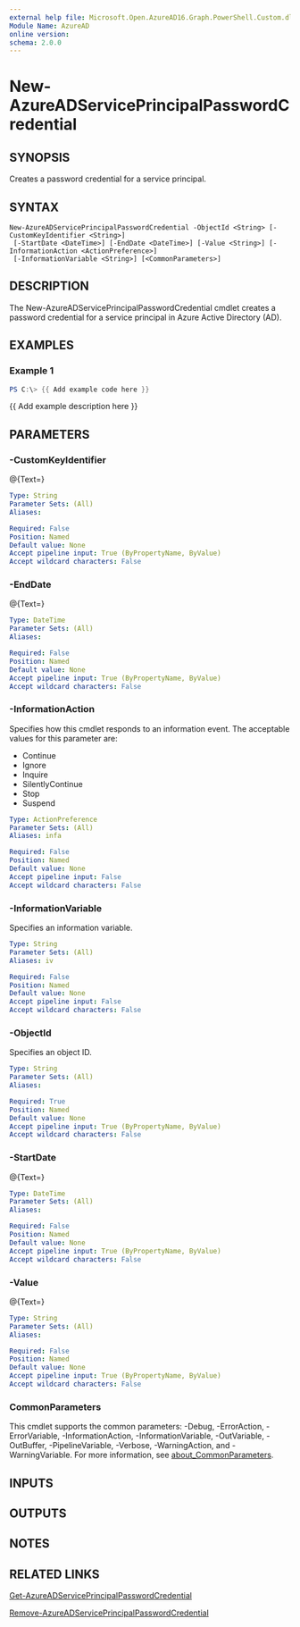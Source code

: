 ```yaml
---
external help file: Microsoft.Open.AzureAD16.Graph.PowerShell.Custom.dll-Help.xml
Module Name: AzureAD
online version:
schema: 2.0.0
---
```


# New-AzureADServicePrincipalPasswordCredential

## SYNOPSIS
Creates a password credential for a service principal.

## SYNTAX

```
New-AzureADServicePrincipalPasswordCredential -ObjectId <String> [-CustomKeyIdentifier <String>]
 [-StartDate <DateTime>] [-EndDate <DateTime>] [-Value <String>] [-InformationAction <ActionPreference>]
 [-InformationVariable <String>] [<CommonParameters>]
```

## DESCRIPTION
The New-AzureADServicePrincipalPasswordCredential cmdlet creates a password credential for a service principal in Azure Active Directory (AD).

## EXAMPLES

### Example 1
```powershell
PS C:\> {{ Add example code here }}
```

{{ Add example description here }}

## PARAMETERS

### -CustomKeyIdentifier
@{Text=}

```yaml
Type: String
Parameter Sets: (All)
Aliases:

Required: False
Position: Named
Default value: None
Accept pipeline input: True (ByPropertyName, ByValue)
Accept wildcard characters: False
```

### -EndDate
@{Text=}

```yaml
Type: DateTime
Parameter Sets: (All)
Aliases:

Required: False
Position: Named
Default value: None
Accept pipeline input: True (ByPropertyName, ByValue)
Accept wildcard characters: False
```

### -InformationAction
Specifies how this cmdlet responds to an information event.
The acceptable values for this parameter are:

- Continue
- Ignore
- Inquire
- SilentlyContinue
- Stop
- Suspend

```yaml
Type: ActionPreference
Parameter Sets: (All)
Aliases: infa

Required: False
Position: Named
Default value: None
Accept pipeline input: False
Accept wildcard characters: False
```

### -InformationVariable
Specifies an information variable.

```yaml
Type: String
Parameter Sets: (All)
Aliases: iv

Required: False
Position: Named
Default value: None
Accept pipeline input: False
Accept wildcard characters: False
```

### -ObjectId
Specifies an object ID.

```yaml
Type: String
Parameter Sets: (All)
Aliases:

Required: True
Position: Named
Default value: None
Accept pipeline input: True (ByPropertyName, ByValue)
Accept wildcard characters: False
```

### -StartDate
@{Text=}

```yaml
Type: DateTime
Parameter Sets: (All)
Aliases:

Required: False
Position: Named
Default value: None
Accept pipeline input: True (ByPropertyName, ByValue)
Accept wildcard characters: False
```

### -Value
@{Text=}

```yaml
Type: String
Parameter Sets: (All)
Aliases:

Required: False
Position: Named
Default value: None
Accept pipeline input: True (ByPropertyName, ByValue)
Accept wildcard characters: False
```

### CommonParameters
This cmdlet supports the common parameters: -Debug, -ErrorAction, -ErrorVariable, -InformationAction, -InformationVariable, -OutVariable, -OutBuffer, -PipelineVariable, -Verbose, -WarningAction, and -WarningVariable. For more information, see [about_CommonParameters](http://go.microsoft.com/fwlink/?LinkID=113216).

## INPUTS

## OUTPUTS

## NOTES

## RELATED LINKS

[Get-AzureADServicePrincipalPasswordCredential]()

[Remove-AzureADServicePrincipalPasswordCredential]()

